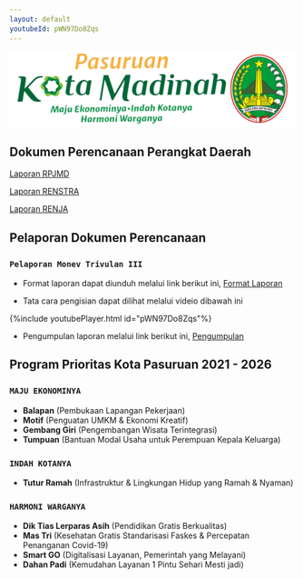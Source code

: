 ```yaml
---
layout: default
youtubeId: pWN97Do8Zqs
---
```


![Banner](assets/biscuit.png)
## Dokumen Perencanaan Perangkat Daerah
[Laporan RPJMD](https://bit.ly/RenstraPD_Sosbudpem)

[Laporan RENSTRA](https://bit.ly/RPJMD_KoPas)

[Laporan RENJA](https://bit.ly/RenjaPD_Sosbud2023)

## Pelaporan Dokumen Perencanaan
### `Pelaporan Monev Trivulan III`
* Format laporan dapat diunduh melalui link berikut ini, [Format Laporan](https://bit.ly/Berkas_MonevTBIII)

* Tata cara pengisian dapat dilihat melalui videio dibawah ini

{%include youtubePlayer.html id="pWN97Do8Zqs"%}
 
* Pengumpulan laporan melalui link berikut ini, [Pengumpulan](https://bit.ly/Pengumpulan_MonevTBIII)

## Program Prioritas Kota Pasuruan 2021 - 2026
### `MAJU EKONOMINYA`
  * **Balapan** (Pembukaan Lapangan Pekerjaan)
  * **Motif** (Penguatan UMKM & Ekonomi Kreatif)
  * **Gembang Giri** (Pengembangan Wisata Terintegrasi)
  * **Tumpuan** (Bantuan Modal Usaha untuk Perempuan Kepala Keluarga)

### `INDAH KOTANYA`
  * **Tutur Ramah** (Infrastruktur & Lingkungan Hidup yang Ramah & Nyaman)

### `HARMONI WARGANYA`
  * **Dik Tias  Lerparas Asih** (Pendidikan Gratis Berkualitas)
  * **Mas Tri** (Kesehatan Gratis Standarisasi Faskes & Percepatan Penanganan Covid-19)
  * **Smart GO** (Digitalisasi Layanan, Pemerintah yang Melayani)
  * **Dahan Padi** (Kemudahan Layanan 1 Pintu Sehari Mesti jadi)
